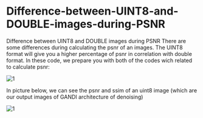 # Difference-between-UINT8-and-DOUBLE-images-during-PSNR
Difference between UINT8 and DOUBLE images during PSNR
There are some differences during calculating the psnr of an images. The UINT8 format will give you a higher percentage of psnr in correlation with double format.
In these code, we prepare you with both of the codes wich related to calculate psnr:



![1](https://user-images.githubusercontent.com/52959373/213862484-6aa391e7-6df7-4882-828a-627c61607891.PNG)



In picture below, we can see the psnr and ssim of an uint8 image (which are our output images of GANDI architecture of denoising)



![1](https://user-images.githubusercontent.com/52959373/213863112-1623f119-6b30-4d07-897a-9928d4e68f15.PNG)
